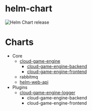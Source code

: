 # helm-chart
![Helm Chart release](https://github.com/Mangiang/helm-chart/workflows/Helm%20Chart%20release/badge.svg)

# Charts
- Core
  - [cloud-game-engine](https://github.com/Mangiang/cloud-game-engine)
    - [cloud-game-engine-backend](https://github.com/Mangiang/cloud-game-engine-backend)
    - [cloud-game-engine-frontend](https://github.com/Mangiang/cloud-game-engine-frontend)
  - rabbitmq
  - [helm-web-api](https://github.com/Mangiang/helm-web-api)
- Plugins
  - [cloud-game-engine-logger](https://github.com/Mangiang/cloud-game-engine-logger)
    - cloud-game-engine-backend
    - cloud-game-engine-frontend
